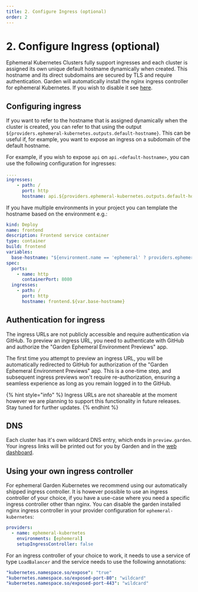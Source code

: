 ```yaml
---
title: 2. Configure Ingress (optional)
order: 2
---
```


# 2. Configure Ingress (optional)

Ephemeral Kubernetes Clusters fully support ingresses and each cluster is assigned its own unique default hostname dynamically when created. This hostname and its direct subdomains are secured by TLS and require authentication.
Garden will automatically install the nginx ingress controller for ephemeral Kubernetes. If you wish to disable it see [here](#using-your-own-ingress-controller).

## Configuring ingress

If you want to refer to the hostname that is assigned dynamically when the cluster is created, you can refer to that using the output `${providers.ephemeral-kubernetes.outputs.default-hostname}`. This can be useful if, for example, you want to expose an ingress on a subdomain of the default hostname.

For example, if you wish to expose `api` on `api.<default-hostname>`, you can use the following configuration for ingresses:

```yaml
....
ingresses:
    - path: /
      port: http
      hostname: api.${providers.ephemeral-kubernetes.outputs.default-hostname}
```

If you have multiple environments in your project you can template the hostname based on the environment e.g.:

```yaml
kind: Deploy
name: frontend
description: Frontend service container
type: container
build: frontend
variables:
  base-hostname: "${environment.name == 'ephemeral' ? providers.ephemeral-kubernetes.outputs.default-hostname : local.demo.garden}"
spec:
  ports:
    - name: http
      containerPort: 8080
  ingresses:
    - path: /
      port: http
      hostname: frontend.${var.base-hostname}
```

## Authentication for ingress

The ingress URLs are not publicly accessible and require authentication via GitHub. To preview an ingress URL, you need to authenticate with GitHub and authorize the "Garden Ephemeral Environment Previews" app.

The first time you attempt to preview an ingress URL, you will be automatically redirected to GitHub for authorization of the "Garden Ephemeral Environment Previews" app. This is a one-time step, and subsequent ingress previews won't require re-authorization, ensuring a seamless experience as long as you remain logged in to the GitHub.

{% hint style="info" %}
Ingress URLs are not shareable at the moment however we are planning to support this functionality in future releases. Stay tuned for further updates.
{% endhint %}

## DNS

Each cluster has it's own wildcard DNS entry, which ends in `preview.garden`. Your ingress links will be printed out for you by Garden and in the [web dashboard](https://app.garden.io).

## Using your own ingress controller

For ephemeral Garden Kubernetes we recommend using our automatically shipped ingress controller. It is however possible to use an ingress controller of your choice, if you have a use-case where you need a specific ingress controller other than nginx. You can disable the garden installed nginx ingress controller in your provider configuration for `ephemeral-kubernetes`:

```yaml
providers:
  - name: ephemeral-kubernetes
    environments: [ephemeral]
    setupIngressController: false
```

For an ingress controller of your choice to work, it needs to use a service of type `LoadBalancer` and the service needs
to use the following annotations:

```yaml
"kubernetes.namespace.so/expose": "true"
"kubernetes.namespace.so/exposed-port-80": "wildcard"
"kubernetes.namespace.so/exposed-port-443": "wildcard"
```
